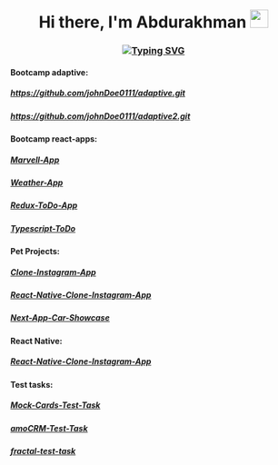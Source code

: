 <h1 align="center">
  Hi there, I'm Abdurakhman
  <img src="https://github.com/blackcater/blackcater/raw/main/images/Hi.gif" height="32"/>
</h1>
<h3 align="center">
  <a align="center" href="https://git.io/typing-svg"><img src="https://readme-typing-svg.herokuapp.com?font=Fira+Code&pause=1000&width=435&lines=React%2FReact+Native+developer." alt="Typing SVG" /></a>
</h3>

<h4>Bootcamp adaptive:</h4>
<h5><a href="https://github.com/johnDoe0111/adaptive.git">https://github.com/johnDoe0111/adaptive.git</a></h5>
<h5><a href="https://github.com/johnDoe0111/adaptive2.git">https://github.com/johnDoe0111/adaptive2.git</a></h5>

<h4>Bootcamp react-apps:</h4>
  <h5><a href="https://github.com/johnDoe0111/Marvel-App.git">Marvell-App</a></h5>
  <h5><a href="https://github.com/johnDoe0111/Weather-App.git">Weather-App</a></h5>
  <h5><a href="https://github.com/johnDoe0111/Redux-ToDo-App.git">Redux-ToDo-App</a></h5>
  <h5><a href="https://github.com/johnDoe0111/Typescript-ToDo.git">Typescript-ToDo</a></h5>
<h4>Pet Projects:</h4>
  <h5><a href="https://github.com/johnDoe0111/Clone-Instagram-App.git">Clone-Instagram-App</a></h5>
  <h5><a href="https://github.com/johnDoe0111/React-Native-Clone-Instagram-App.git">React-Native-Clone-Instagram-App</a></h5>
  <h5><a href="https://github.com/johnDoe0111/Next-App-Car-Showcase.git">Next-App-Car-Showcase</a></h5>
<h4>React Native:</h4>
  <h5><a href="https://github.com/johnDoe0111/React-Native-Clone-Instagram-App.git">React-Native-Clone-Instagram-App</a></h5>
<h4>Test tasks:</h4>
  <h5><a href="https://github.com/johnDoe0111/Cards-Test-Task.git">Mock-Cards-Test-Task</a></h5>
  <h5><a href="https://github.com/johnDoe0111/amoCRM-test-task">amoCRM-Test-Task</a></h5>
  <h5><a href="https://github.com/johnDoe0111/fractal-test-task">fractal-test-task</a></h5>
